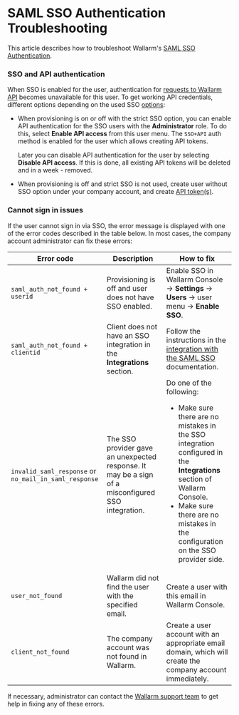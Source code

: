 # SAML SSO Authentication Troubleshooting

This article describes how to troubleshoot Wallarm's [SAML SSO Authentication](intro.md).

### SSO and API authentication

When SSO is enabled for the user, authentication for [requests to Wallarm API](../../../api/overview.md#your-own-api-client) becomes unavailable for this user. To get working API credentials, different options depending on the used SSO [options](intro.md#available-options):

* When provisioning is on or off with the strict SSO option, you can enable API authentication for the SSO users with the **Administrator** role. To do this, select **Enable API access** from this user menu. The `SSO+API` auth method is enabled for the user which allows creating API tokens.

    Later you can disable API authentication for the user by selecting **Disable API access**. If this is done, all existing API tokens will be deleted and in a week - removed.

* When provisioning is off and strict SSO is not used, create user without SSO option under your company account, and create [API token(s)](../../../api/overview.md#your-own-api-client).

### Cannot sign in issues

If the user cannot sign in via SSO, the error message is displayed with one of the error codes described in the table below. In most cases, the company account administrator can fix these errors:

| Error code | Description | How to fix |
|--|--|--|
| `saml_auth_not_found + userid` | Provisioning is off and user does not have SSO enabled. | Enable SSO in Wallarm Console → **Settings** → **Users** → user menu → **Enable SSO**. |
| `saml_auth_not_found + clientid` | Client does not have an SSO integration in the **Integrations** section. | Follow the instructions in the [integration with the SAML SSO](intro.md) documentation. |
| `invalid_saml_response` or `no_mail_in_saml_response` | The SSO provider gave an unexpected response. It may be a sign of a misconfigured SSO integration. | Do one of the following:<br><ul><li>Make sure there are no mistakes in the SSO integration configured in the **Integrations** section of Wallarm Console.</li><li>Make sure there are no mistakes in the configuration on the SSO provider side.</li></ul> |
| `user_not_found` | Wallarm did not find the user with the specified email. | Create a user with this email in Wallarm Console. |
| `client_not_found` | The company account was not found in Wallarm. | Create a user account with an appropriate email domain, which will create the company account immediately. |

 If necessary, administrator can contact the [Wallarm support team](mailto:support@wallarm.com) to get help in fixing any of these errors.
